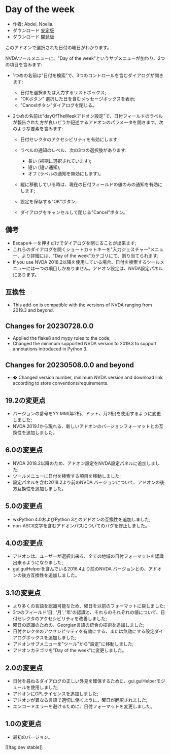 # Day of the week #

* 作者: Abdel, Noelia.
* ダウンロード [安定版][1]
* ダウンロード [開発版][2]

このアドオンで選択された日付の曜日がわかります。

NVDAツールメニューに、"Day of the week"というサブメニューが加わり、2つの項目を含みます:

* 1つめの名前は"日付を検索"で、3つのコントロールを含むダイアログが開きます:

    * 日付を選択または入力するリストボックス;
    * "OKボタン" 選択した日を含むメッセージボックスを表示;
    * "Cancelボタン"ダイアログを閉じる。

* 2つめの名前は"dayOfTheWeekアドオン設定"で、日付フィールドのラベルが報告された方が良いどうか記述するアドオンのパラメータを開きます。次のような要素を含みます:

    * 日付セレクタのアクセシビリティを有効にします;
    * ラベルの通知のレベル、次の3つの選択肢があります:

        * 長い (初期に選択されています);
        * 短い (短い通知);
        * オフ (ラベルの通知を無効にします)。

    * 縦に移動している時は、現在の日付フィールドの値のみの通知を有効にします;
    * 設定を保存する"OK"ボタン;
    * ダイアログをキャンセルして閉じる"Cancel"ボタン。

## 備考 ##

* Escapeキーを押すだけでダイアログを閉じることが出来ます;
* これらのダイアログを開くショートカットキーを"入力ジェスチャー"メニュー、より詳細には、"Day of the
  week"カテゴリにて、割り当てられます;
* If you use NVDA
  2018.2以降を使用している場合、日付を検索するツールメニューには一つの項目しかありません。アドオン設定は、NVDA設定パネルにあります。

## 互換性 ##

* This add-on is compatible with the versions of NVDA ranging from 2019.3
  and beyond.

## Changes for 20230728.0.0 ##

* Applied the flake8 and mypy rules to the code;
* Changed the minimum supported NVDA version to 2019.3 to support
  annotations introduced in Python 3.

## Changes for 20230508.0.0 and beyond ##

* � Changed version number, minimum NVDA version and download link according
  to store conventions/requirements.

## 19.2の変更点 ##

* バージョンの番号をYY.MM(年2桁、ドット、月2桁)を使用するように変更しました;
* NVDA 2019.1から現れる、新しいアドオンのバージョンフォーマットとの互換性を追加しました。

## 6.0の変更点 ##

* NVDA 2018.2以降のため、アドオン設定をNVDA設定パネルに追加しました;
* ツールメニューに日付を検索する項目を移動しました;
* 設定パネルを含む2018.2より前のNVDA バージョンについて、アドオンの後方互換性を追加しました。

## 5.0の変更点 ##

* wxPython 4.0およびPython 3とのアドオンの互換性を追加しました;
* non-ASCII文字を含むアドオンパスについてのバグを修正しました。

## 4.0の変更点 ##

* アドオンは、ユーザーが選択出来る、全ての地域の日付フォーマットを認識出来るようになりました;
* gui.guiHelperを含んでいる2016.4より前のNVDA バージョンとの、アドオンの後方互換性を追加しました。

## 3.1の変更点 ##

* より多くの言語を認識可能なため、曜日を以前のフォーマットに戻しました;
* 3つのフィールド'日', '月', '年'の認識と、それらのそれぞれの値について、日付セレクタのアクセシビリティを改善しました;
* 曜日の認識のための、Georgian言語の統合の技術を追加しました;
* 日付セレクタのアクセシビリティを有効にする、または無効にする設定ダイアログボックスを追加しました;
* アドオンサブメニューを"ツール"から"設定"に移動しました;
* アドオンカテゴリを"Day of the week"に変更しました。.

## 2.0の変更点 ##

* 日付を尋ねるダイアログの正しい外見を確保するために、gui.guiHelperモジュールを使用しました;
* アドオンにGPLライセンスを追加しました;
* アドオンが異なる言語で適切に働くように、曜日が翻訳されました;
* エンコードエラーを避けるために、日付フォーマットを変更しました。

## 1.0の変更点 ##

* 最初のバージョン。

[[!tag dev stable]]

[1]: https://www.nvaccess.org/addonStore/legacy?file=dayOfTheWeek

[2]: https://www.nvaccess.org/addonStore/legacy?file=dayOfTheWeek
